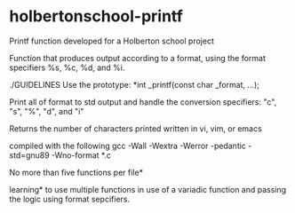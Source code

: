 # holbertonschool-printf
Printf function developed for a Holberton school project

Function that produces output according to a format, using the format specifiers %s, %c, %d, and %i.

./GUIDELINES
Use the prototype: *int _printf(const char _format, ...);

Print all of format to std output and handle the conversion specifiers: "c", "s", "%", "d", and "i"

Returns the number of characters printed
written in vi, vim, or emacs

compiled with the following gcc -Wall -Wextra -Werror -pedantic -std=gnu89 -Wno-format *.c

No more than five functions per file*

learning* to use multiple functions in use of a variadic function  and passing the logic using format sepcifiers.
